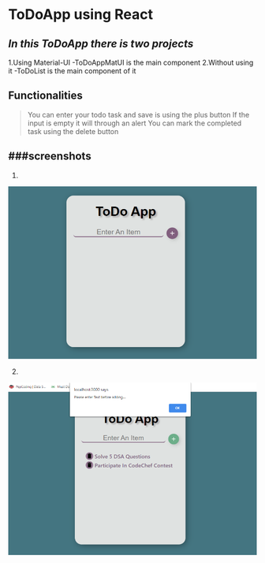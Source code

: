 # ToDoApp using React
***In this ToDoApp there is two projects***
---
1.Using Material-UI 
-ToDoAppMatUI is the main component
2.Without using it
-ToDoList is the main component of it

## Functionalities
>You can enter your todo task and save is using the plus button
>If the input is empty it will through an alert
>You can mark the completed task using the delete button

###screenshots
---
1.
<img src="screenShots/todoMATUI1.PNG" width="600" height="350" >

2.
<img src="screenShots/todoMATUI2.PNG" width="600" height="350" >
